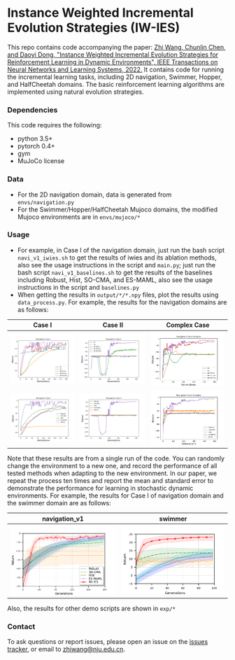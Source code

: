# Instance Weighted Incremental Evolution Strategies (IW-IES)

This repo contains code accompanying the paper: [Zhi Wang, Chunlin Chen, and Daoyi Dong, "Instance Weighted Incremental Evolution Strategies for Reinforcement Learning in Dynamic Environments", IEEE Transactions on Neural Networks and Learning Systems, 2022.](https://ieeexplore.ieee.org/abstract/document/9744521/)
It contains code for running the incremental learning tasks, including 2D navigation, Swimmer, Hopper, and HalfCheetah domains. The basic reinforcement learning algorithms are implemented using natural evolution strategies.

### Dependencies
This code requires the following:
* python 3.5+
* pytorch 0.4+
* gym
* MuJoCo license

### Data
* For the 2D navigation domain, data is generated from `envs/navigation.py`
* For the Swimmer/Hopper/HalfCheetah Mujoco domains, the modified Mujoco environments are in `envs/mujoco/*`

### Usage 
* For example, in Case I of the navigation domain, just run the bash script `navi_v1_iwies.sh` to get the results of iwies and its ablation methods, also see the usage instructions in the script and `main.py`; just run the bash script `navi_v1_baselines.sh` to get the results of the baselines including Robust, Hist, SO-CMA, and ES-MAML, also see the usage instructions in the script and `baselines.py`
* When getting the results in `output/*/*.npy` files, plot the results using `data_process.py`. For example, the results for the navigation domains are as follows:

Case I | Case II | Complex Case
------------ | ------------- | -------------
![iwies results for Case I](https://github.com/HeyuanMingong/iwies/blob/master/exp/navi1_iwies_onerun.png) | ![iwies results for Case II](https://github.com/HeyuanMingong/iwies/blob/master/exp/navi2_iwies_onerun.png) | ![iwies results for Complex Case](https://github.com/HeyuanMingong/iwies/blob/master/exp/navi3_iwies_onerun.png)
![baseline results for Case I](https://github.com/HeyuanMingong/iwies/blob/master/exp/navi1_baselines_onerun.png) | ![baselines results for Case II](https://github.com/HeyuanMingong/iwies/blob/master/exp/navi2_baselines_onerun.png) | ![baselines results for Complex Case](https://github.com/HeyuanMingong/iwies/blob/master/exp/navi3_baselines_onerun.png)

Note that these results are from a single run of the code. You can randomly change the environment to a new one, and record the performance of all tested methods when adapting to the new environment. In our paper, we repeat the process ten times and report the mean and standard error to demonstrate the performance for learning in stochastic dynamic environments. For example, the results for Case I of navigation domain and the swimmer domain are as follows:

navigation_v1 | swimmer
------------ | -------------
![experimental results for navigation_v1 domain](https://github.com/HeyuanMingong/iwies/blob/master/exp/navi1.png) | ![experimental results for half cheetah domain](https://github.com/HeyuanMingong/iwies/blob/master/exp/swimmer.png)

Also, the results for other demo scripts are shown in `exp/*`

### Contact 

To ask questions or report issues, please open an issue on the [issues tracker](https://github.com/HeyuanMingong/iwies/issues), or email to zhiwang@nju.edu.cn.
 




